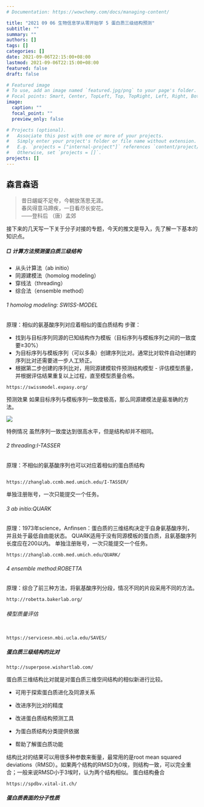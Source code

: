 ```yaml
---
# Documentation: https://wowchemy.com/docs/managing-content/

title: "2021 09 06 生物信息学从零开始学 5 蛋白质三级结构预测"
subtitle: ""
summary: ""
authors: []
tags: []
categories: []
date: 2021-09-06T22:15:00+08:00
lastmod: 2021-09-06T22:15:00+08:00
featured: false
draft: false

# Featured image
# To use, add an image named `featured.jpg/png` to your page's folder.
# Focal points: Smart, Center, TopLeft, Top, TopRight, Left, Right, BottomLeft, Bottom, BottomRight.
image:
  caption: ""
  focal_point: ""
  preview_only: false

# Projects (optional).
#   Associate this post with one or more of your projects.
#   Simply enter your project's folder or file name without extension.
#   E.g. `projects = ["internal-project"]` references `content/project/deep-learning/index.md`.
#   Otherwise, set `projects = []`.
projects: []
---
```

## 森言森语 
>昔日龌龊不足夸，今朝放荡思无涯。         
春风得意马蹄疾，一日看尽长安花。       
——登科后    （唐）孟郊    

接下来的几天写一下关于分子对接的专题，今天的推文是导入，先了解一下基本的知识点。

##### □ 计算方法预测蛋白质三级结构 
- 从头计算法（ab initio） 
- 同源建模法（homolog modeling） 
- 穿线法（threading） 
- 综合法（ensemble method）  

###### 1 homolog modeling: SWISS-MODEL 
原理：相似的氨基酸序列对应着相似的蛋白质结构 步骤： 

- 找到与目标序列同源的已知结构作为模板（目标序列与模板序列之间的一致度要≥30%） 
- 为目标序列与模板序列（可以多条）创建序列比对。通常比对软件自动创建的序列比对还需要进一步人工矫正。
- 根据第二步创建的序列比对，用同源建模软件预测结构模型 - 评估模型质量，并根据评估结果重复以上过程，直至模型质量合格。

``` 
https://swissmodel.expasy.org/ 
``` 

预测效果 如果目标序列与模板序列一致度极高，那么同源建模法是最准确的方法。

 ![](https://files.mdnice.com/user/17205/68225d59-3b30-451e-9a4f-d58ec5dc8e0e.png) 
 
 特例情况 虽然序列一致度达到很高水平，但是结构却并不相同。
 
###### 2 threading:I-TASSER 
原理：不相似的氨基酸序列也可以对应着相似的蛋白质结构 
``` 

https://zhanglab.ccmb.med.umich.edu/I-TASSER/ 
``` 
单独注册账号，一次只能提交一个任务。

###### 3 ab initio:QUARK 

原理：1973年science，Anfinsen：蛋白质的三维结构决定于自身氨基酸序列，并且处于最低自由能状态。
QUARK适用于没有同源模板的蛋白质，且氨基酸序列长度应在200以内。
单独注册账号，一次只能提交一个任务。

``` 
https://zhanglab.ccmb.med.umich.edu/QUARK/ 
``` 

###### 4 ensemble method:ROBETTA 
原理：综合了前三种方法，将氨基酸序列分段，情况不同的片段采用不同的方法。

``` 
http://robetta.bakerlab.org/ 
``` 

###### 模型质量评估 

``` 

https://servicesn.mbi.ucla.edu/SAVES/ 
``` 

##### 蛋白质三级结构的比对 

``` 
http://superpose.wishartlab.com/ 

``` 

蛋白质三维结构比对就是对蛋白质三维空间结构的相似新进行比较。
- 可用于探索蛋白质进化及同源关系 
- 改进序列比对的精度 
- 改进蛋白质结构预测工具 
- 为蛋白质结构分类提供依据 

- 帮助了解蛋白质功能  

结构比对的结果可以用很多种参数来衡量，最常用的是root mean squared deviations（RMSD）。如果两个结构的RMSD为0埃，则结构一致，可以完全重合；一般来说RMSD小于3埃时，认为两个结构相似。
蛋白结构叠合

``` 
https://spdbv.vital-it.ch/
``` 

##### 蛋白质表面的分子性质     